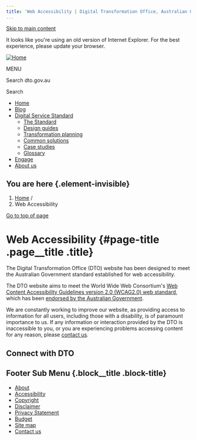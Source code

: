 ```yaml
---
title: 'Web Accessibility | Digital Transformation Office, Australian Government'
...
```


[Skip to main content](#main-content)

It looks like you're using an old version of Internet Explorer. For the
best experience, please update your browser.

[![Home](https://www.dto.gov.au/sites/g/files/net261/f/dto_crest_inline_0.png)](/ "Home")[](#open-menu)

MENU

Search dto.gov.au

Search

-   [Home](/)
-   [Blog](/blog)
-   [Digital Service Standard](/standard)
    -   [The Standard](/standard)
    -   [Design guides](/design-guides)
    -   [Transformation planning](/standard/digital-transformation-plan)
    -   [Common solutions](/standard/common-government-solutions)
    -   [Case studies](/standard/case-studies)
    -   [Glossary](/standard/glossary)
-   [Engage](/engage)
-   [About us](/about)

You are here {.element-invisible}
------------

1.  [Home](/) /
2.  Web Accessibility

[Go to top of page](#skip-link)

Web Accessibility {#page-title .page__title .title}
=================

The Digital Transformation Office (DTO) website has been designed to
meet the Australian Government standard established for web
accessibility.

The DTO website aims to meet the World Wide Web Consortium's [Web
Content Accessibility Guidelines version 2.0
(](http://www.w3.org/TR/WCAG20/)[WCAG](http://www.w3.org/TR/WCAG20/)[2.0)
web standard](http://www.w3.org/TR/WCAG20/), which has been [endorsed by
the Australian
Government](http://www.finance.gov.au/publications/wcag-2-implementation/index.html).

We are constantly working to improve our website, as providing access to
information for all users, including those with a disability, is of
paramount importance to us. If any information or interaction provided
by the DTO is inaccessible to you, or you are experiencing problems
accessing content for any reason, please [contact us](/contact-us).

Connect with DTO
----------------

[](https://twitter.com/AusDTO "DTO Twitter")

[](https://www.youtube.com/channel/UCmDkFN3UlK2wSKDQQhd-Y-A "DTO Youtube")

[](https://www.linkedin.com/company/digital-transformation-office "DTO Linkedin")

Footer Sub Menu {.block__title .block-title}
---------------

-   [About](/about "Link to about the DTO")
-   [Accessibility](/web-accessibility)
-   [Copyright](/copyright)
-   [Disclaimer](/disclaimer)
-   [Privacy Statement](/privacy-statement)
-   [Budget](/budget)
-   [Site map](/sitemap)
-   [Contact us](/engage)

